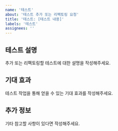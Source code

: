 ```yaml
---
name: '테스트'
about: '테스트 추가 또는 리팩토링 요청'
title: '테스트: [테스트 내용]'
labels: '테스트'
assignees: ''
---
```


## 테스트 설명
추가 또는 리팩토링할 테스트에 대한 설명을 작성해주세요.

## 기대 효과
테스트 작업을 통해 얻을 수 있는 기대 효과를 작성해주세요.

## 추가 정보
기타 참고할 사항이 있다면 작성해주세요.

